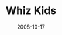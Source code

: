 ---
layout: media
category: media
title: "Whiz Kids"
date: 2008-10-17
description: "Whiz Kids mentoring and tutoring allows adults to connect with and tutor students and change lives."
tag: 
 - whiz-kids
 - reachout
yt-embed-url: "//www.youtube.com/embed/I6-z30CH_5A"
video: "http://s3.amazonaws.com/crossroads-media/other-media/video/whizkids.mp4"
video-poster: "http://s3.amazonaws.com/crossroads-media/images/whizkids-still.jpg"
---